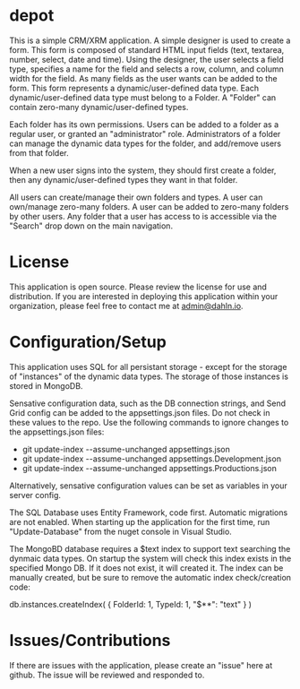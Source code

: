 # depot

This is a simple CRM/XRM application. A simple designer is used to create a form. This form is composed of standard HTML input fields (text, textarea, number, select, date and time). Using the designer, the user selects a field type, specifies a name for the field and selects a row, column, and column width for the field. As many fields as the user wants can be added to the form. This form represents a dynamic/user-defined data type. Each dynamic/user-defined data type must belong to a Folder. A "Folder" can contain zero-many dynamic/user-defined types.

Each folder has its own permissions. Users can be added to a folder as a regular user, or granted an "administrator" role. Administrators of a folder can manage the dynamic data types for the folder, and add/remove users from that folder.

When a new user signs into the system, they should first create a folder, then any dynamic/user-defined types they want in that folder.

All users can create/manage their own folders and types. A user can own/manage zero-many folders. A user can be added to zero-many folders by other users.  Any folder that a user has access to is accessible via the "Search" drop down on the main navigation.

# License

This application is open source. Please review the license for use and distribution. If you are interested in deploying this application within your organization, please feel free to contact me at admin@dahln.io.

# Configuration/Setup

This application uses SQL for all persistant storage - except for the storage of "instances" of the dynamic data types. The storage of those instances is stored in MongoDB.

Sensative configuration data, such as the DB connection strings, and Send Grid config can be added to the appsettings.json files. Do not check in these values to the repo. Use the following commands to ignore changes to the appsettings.json files:

* git update-index --assume-unchanged appsettings.json
* git update-index --assume-unchanged appsettings.Development.json
* git update-index --assume-unchanged appsettings.Productions.json

Alternatively, sensative configuration values can be set as variables in your server config.

The SQL Database uses Entity Framework, code first.  Automatic migrations are not enabled. When starting up the application for the first time, run "Update-Database" from the nuget console in Visual Studio.

The MongoBD database requires a $text index to support text searching the dynmaic data types. On startup the system will check this index exists in the specified Mongo DB. If it does not exist, it will created it. The index can be manually created, but be sure to remove the automatic index check/creation code:

db.instances.createIndex( { FolderId: 1, TypeId: 1, "$**": "text" } )

# Issues/Contributions

If there are issues with the application, please create an "issue" here at github. The issue will be reviewed and responded to.

